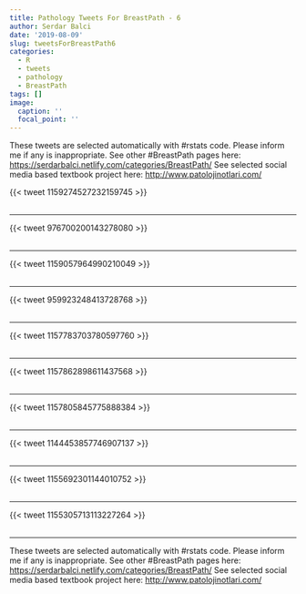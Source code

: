 ```yaml
---
title: Pathology Tweets For BreastPath - 6
author: Serdar Balci
date: '2019-08-09'
slug: tweetsForBreastPath6
categories:
  - R
  - tweets
  - pathology
  - BreastPath
tags: []
image:
  caption: ''
  focal_point: ''
---
```



These tweets are selected automatically with #rstats code. Please inform me if any is inappropriate.
See other #BreastPath pages here: https://serdarbalci.netlify.com/categories/BreastPath/ 
See selected social media based textbook project here: http://www.patolojinotlari.com/

{{< tweet 1159274527232159745 >}}
<br>
<br>
<hr>
{{< tweet 976700200143278080 >}}
<br>
<br>
<hr>
{{< tweet 1159057964990210049 >}}
<br>
<br>
<hr>
{{< tweet 959923248413728768 >}}
<br>
<br>
<hr>
{{< tweet 1157783703780597760 >}}
<br>
<br>
<hr>
{{< tweet 1157862898611437568 >}}
<br>
<br>
<hr>
{{< tweet 1157805845775888384 >}}
<br>
<br>
<hr>
{{< tweet 1144453857746907137 >}}
<br>
<br>
<hr>
{{< tweet 1155692301144010752 >}}
<br>
<br>
<hr>
{{< tweet 1155305713113227264 >}}
<br>
<br>
<hr>


These tweets are selected automatically with #rstats code. Please inform me if any is inappropriate.
See other #BreastPath pages here: https://serdarbalci.netlify.com/categories/BreastPath/ 
See selected social media based textbook project here: http://www.patolojinotlari.com/
